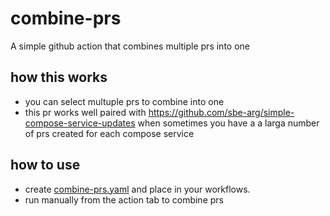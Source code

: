 # combine-prs

A simple github action that combines multiple prs into one

## how this works

- you can select multuple prs to combine into one
- this pr works well paired with https://github.com/sbe-arg/simple-compose-service-updates when sometimes you have a a larga number of prs created for each compose service

## how to use

- create [combine-prs.yaml](./.github/workflows/combine-prs.yaml) and place in your workflows.
- run manually from the action tab to combine prs

